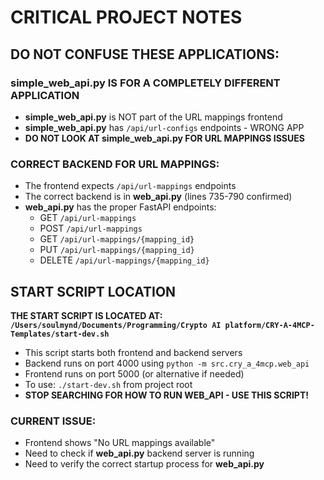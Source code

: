 # **CRITICAL PROJECT NOTES**

## **DO NOT CONFUSE THESE APPLICATIONS:**

### **simple_web_api.py IS FOR A COMPLETELY DIFFERENT APPLICATION**
- **simple_web_api.py** is NOT part of the URL mappings frontend
- **simple_web_api.py** has `/api/url-configs` endpoints - WRONG APP
- **DO NOT LOOK AT simple_web_api.py FOR URL MAPPINGS ISSUES**

### **CORRECT BACKEND FOR URL MAPPINGS:**
- The frontend expects `/api/url-mappings` endpoints
- The correct backend is in **web_api.py** (lines 735-790 confirmed)
- **web_api.py** has the proper FastAPI endpoints:
  - GET `/api/url-mappings`
  - POST `/api/url-mappings` 
  - GET `/api/url-mappings/{mapping_id}`
  - PUT `/api/url-mappings/{mapping_id}`
  - DELETE `/api/url-mappings/{mapping_id}`

## **START SCRIPT LOCATION**

**THE START SCRIPT IS LOCATED AT:**
**`/Users/soulmynd/Documents/Programming/Crypto AI platform/CRY-A-4MCP-Templates/start-dev.sh`**

- This script starts both frontend and backend servers
- Backend runs on port 4000 using `python -m src.cry_a_4mcp.web_api`
- Frontend runs on port 5000 (or alternative if needed)
- To use: `./start-dev.sh` from project root
- **STOP SEARCHING FOR HOW TO RUN WEB_API - USE THIS SCRIPT!**

### **CURRENT ISSUE:**
- Frontend shows "No URL mappings available"
- Need to check if **web_api.py** backend server is running
- Need to verify the correct startup process for **web_api.py**